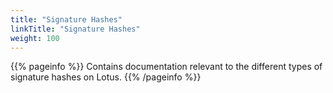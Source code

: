 ```yaml
---
title: "Signature Hashes"
linkTitle: "Signature Hashes"
weight: 100
---
```


{{% pageinfo %}}
Contains documentation relevant to the different types of signature hashes on Lotus.
{{% /pageinfo %}}

